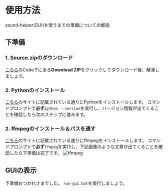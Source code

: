 # 使用方法
sound-helper(GUI)を使うまでの準備についての解説
## 下準備
### 1. Source.zipのダウンロード
[こちら](https://github.com/aiczk/sound-helper)のCode下にある**Download ZIP**をクリックしてダウンロード後、解凍しましょう。

### 2. Pythonのインストール
[こちら](https://prog-8.com/docs/python-env-win)のサイトに記載されている通りにPythonをインストールします。
コマンドプロンプトで**必ず**`python --version`を実行し、バージョン情報が出てくることを確認したら次のステップに進みます。

### 2. ffmpegのインストール＆パスを通す
[こちら](https://rikoubou.hatenablog.com/entry/2019/11/07/144533)のサイトに記載されている通りにffmpegをインストールします。
コマンドプロンプトで**必ず**`ffmpeg`を実行し、下記画像のような文章が出てくることを確認したら下準備は完了です。
![ffmpeg](https://cdn-ak.f.st-hatena.com/images/fotolife/r/rikoubou/20191107/20191107144324.png)

## GUIの表示
下準備おつかれさまでした。
`run-gui.bat`を実行しましょう。

